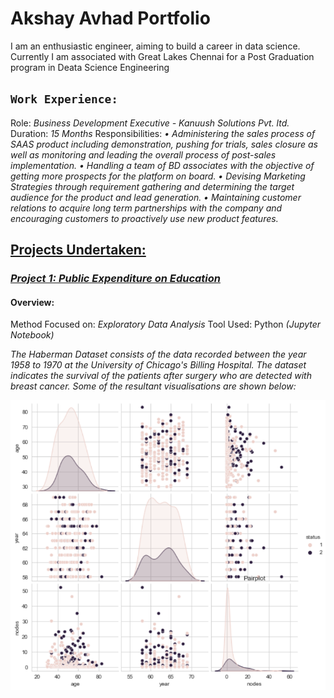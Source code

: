 # Akshay Avhad Portfolio

I am an enthusiastic engineer, aiming to build a career in data science. Currently I am associated with Great Lakes Chennai for a Post Graduation program in Deata Science Engineering


## ```Work Experience:```

Role: *Business Development Executive - Kanuush Solutions Pvt. ltd.*
Duration: *15 Months*
Responsibilities: 
*•	Administering the sales process of SAAS product including demonstration, pushing for trials, sales closure as well as monitoring and leading the overall process of post-sales implementation.
•	Handling a team of BD associates with the objective of getting more prospects for the platform on board.
•	Devising Marketing Strategies through requirement gathering and determining the target audience for the product and lead generation.
•	Maintaining customer relations to acquire long term partnerships with the company and encouraging customers to proactively use new product features.*

## [Projects Undertaken:](https://github.com/Akshay-Avhad/EDA_on_Haberman_Dataset)

### [*Project 1: Public Expenditure on Education*](https://github.com/sneha1606/Public-Expenditure-on-Education)

#### Overview:

Method Focused on: _Exploratory Data Analysis_
Tool Used: Python _(Jupyter Notebook)_

_The Haberman Dataset consists of the data recorded between the year 1958 to 1970 at the University of Chicago's Billing Hospital. The dataset indicates the survival of the patients after surgery who are detected with breast cancer.
Some of the resultant visualisations are shown below:_

![](https://github.com/Akshay-Avhad/EDA_on_Haberman_Dataset/blob/main/Visualisations/Haberman%20EDA%202.PNG)
